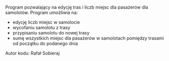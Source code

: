 Program pozwalający na edycję tras i liczb miejsc dla pasażerów dla samolotów. Program umożliwia na:
- edycję liczb miejsc w samolocie
- wycofaniu samolotu z trasy
- przypisaniu samolotu do nowej trasy
- sumę wszystkich miejsc dla pasażerów w samolotach pomiędzy trasami od początku do podanego dnia

Autor kodu:
Rafał Sobieraj
